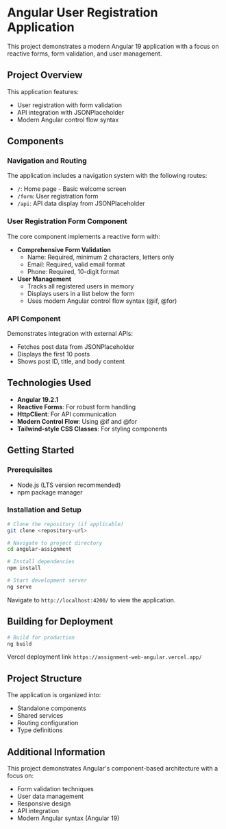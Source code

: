 # Angular User Registration Application

This project demonstrates a modern Angular 19 application with a focus on reactive forms, form validation, and user management.

## Project Overview

This application features:

- User registration with form validation
- API integration with JSONPlaceholder
- Modern Angular control flow syntax

## Components

### Navigation and Routing

The application includes a navigation system with the following routes:

- `/`: Home page - Basic welcome screen
- `/form`: User registration form
- `/api`: API data display from JSONPlaceholder

### User Registration Form Component

The core component implements a reactive form with:

- **Comprehensive Form Validation**
  - Name: Required, minimum 2 characters, letters only
  - Email: Required, valid email format
  - Phone: Required, 10-digit format
- **User Management**
  - Tracks all registered users in memory
  - Displays users in a list below the form
  - Uses modern Angular control flow syntax (@if, @for)

### API Component

Demonstrates integration with external APIs:

- Fetches post data from JSONPlaceholder
- Displays the first 10 posts
- Shows post ID, title, and body content

## Technologies Used

- **Angular 19.2.1**
- **Reactive Forms**: For robust form handling
- **HttpClient**: For API communication
- **Modern Control Flow**: Using @if and @for
- **Tailwind-style CSS Classes**: For styling components

## Getting Started

### Prerequisites

- Node.js (LTS version recommended)
- npm package manager

### Installation and Setup

```bash
# Clone the repository (if applicable)
git clone <repository-url>

# Navigate to project directory
cd angular-assignment

# Install dependencies
npm install

# Start development server
ng serve
```

Navigate to `http://localhost:4200/` to view the application.

## Building for Deployment

```bash
# Build for production
ng build
```

Vercel deployment link `https://assignment-web-angular.vercel.app/`

## Project Structure

The application is organized into:

- Standalone components
- Shared services
- Routing configuration
- Type definitions

## Additional Information

This project demonstrates Angular's component-based architecture with a focus on:

- Form validation techniques
- User data management
- Responsive design
- API integration
- Modern Angular syntax (Angular 19)
